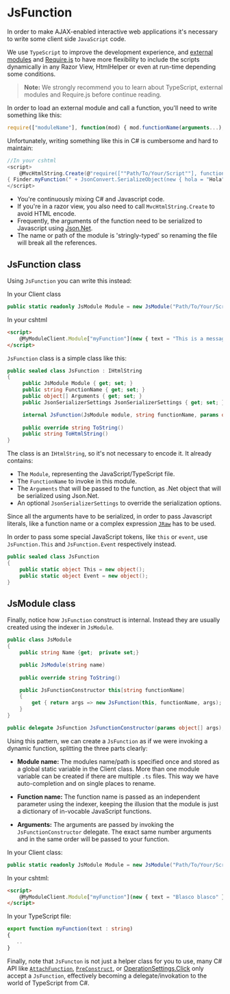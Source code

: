 # JsFunction

In order to make AJAX-enabled interactive web applications it's necessary to write some client side `JavaScript` code. 

We use `TypeScript` to improve the development experience, and [external modules](http://www.typescriptlang.org/Handbook#modules-going-external) and [Require.js](http://requirejs.org/) to have more flexibility to include the scripts dynamically in any Razor View, HtmlHelper or even at run-time depending some conditions.

> **Note:** We strongly recommend you to learn about TypeScript, external modules and Require.js before continue reading. 

In order to load an external module and call a function, you'll need to write something like this: 

```Javascript
require(["moduleName"], function(mod) { mod.functionName(arguments...); }
```

Unfortunately, writing something like this in C# is cumbersome and hard to maintain:

```C#
//In your cshtml
<script>
    @MvcHtmlString.Create(@"require([""Path/To/Your/Script""], function(Finder) 
{ Finder.myFunction(" + JsonConvert.SerializeObject(new { hola = "Hola" }) + "); })")
</script>
```

* You're continuously mixing C# and Javascript code.
* If you're in a razor view, you also need to call `MvcHtmlString.Create` to avoid HTML encode. 
* Frequently, the arguments of the function need to be serialized to Javascript using [Json.Net](http://james.newtonking.com/json). 
* The name or path of the module is 'stringly-typed' so renaming the file will break all the references. 


## JsFunction class
Using `JsFunction` you can write this instead: 

In your Client class
```C#
public static readonly JsModule Module = new JsModule("Path/To/Your/Script"); 
```

In your cshtml
```HTML
<script>
    @MyModuleClient.Module["myFunction"](new { text = "This is a message" })
</script>
```

`JsFunction` class is a simple class like this: 

```C#
public sealed class JsFunction : IHtmlString
{
     public JsModule Module { get; set; }
     public string FunctionName { get; set; }
     public object[] Arguments { get; set; }
     public JsonSerializerSettings JsonSerializerSettings { get; set; }

     internal JsFunction(JsModule module, string functionName, params object[] arguments)
     
     public override string ToString()
     public string ToHtmlString()
}
```

The class is an `IHtmlString`, so it's not necessary to encode it. It already contains:
* The `Module`, representing the JavaScript/TypeScript file.
* The `FunctionName` to invoke in this module.
* The `Arguments` that will be passed to the function, as .Net object that will be serialized using Json.Net.
* An optional `JsonSerializerSettings` to override the serialization options. 

Since all the arguments have to be serialized, in order to pass Javascript literals, like a function name or a complex expression [`JRaw`](http://james.newtonking.com/json/help/html/SerializeRawJson.htm) has to be used. 

In order to pass some special JavaScript tokens, like `this` or `event`,  use `JsFunction.This` and `JsFunction.Event` respectively instead.

```C#
public sealed class JsFunction
{
    public static object This = new object();
    public static object Event = new object();
}
```

## JsModule class

Finally, notice how `JsFunction` construct is internal. Instead they are usually created using the indexer in `JsModule`. 


```C#
public class JsModule
{
    public string Name {get;  private set;}

    public JsModule(string name)
    
    public override string ToString()

    public JsFunctionConstructor this[string functionName]
    {
        get { return args => new JsFunction(this, functionName, args); }
    }
}

public delegate JsFunction JsFunctionConstructor(params object[] args);  
```

Using this pattern, we can create a `JsFunction` as if we were invoking a dynamic function, splitting the three parts clearly: 

* **Module name:** The modules name/path is specified once and stored as a global static variable in the Client class. More than one module variable can be created if there are multiple `.ts` files. This way we have auto-completion and on single places to rename. 

* **Function name:** The function name is passed as an independent parameter using the indexer, keeping the illusion that the module is just a dictionary of in-vocable JavaScript functions.

* **Arguments:** The arguments are passed by invoking the `JsFunctionConstructor` delegate. The exact same number arguments and in the same order will be passed to your function.     

In your Client class:
```C#
public static readonly JsModule Module = new JsModule("Path/To/Your/Script"); 
```
In your cshtml:
```HTML
<script>
    @MyModuleClient.Module["myFunction"](new { text = "Blasco blasco" })
</script>
```

In your TypeScript file: 
```TypeScript
export function myFunction(text : string)
{
   ..
}
```

Finally, note that `JsFuncton` is not just a helper class for you to use, many C# API like [`AttachFunction`](../EntityControls/EntityControls.md), [`PreConstruct`](Constructor.md), or [OperationSettings.Click](../Operations/OperationClient.md) only accept a `JsFunction`, effectively becoming a delegate/invokation to the world of TypeScript from C#.

 


 


